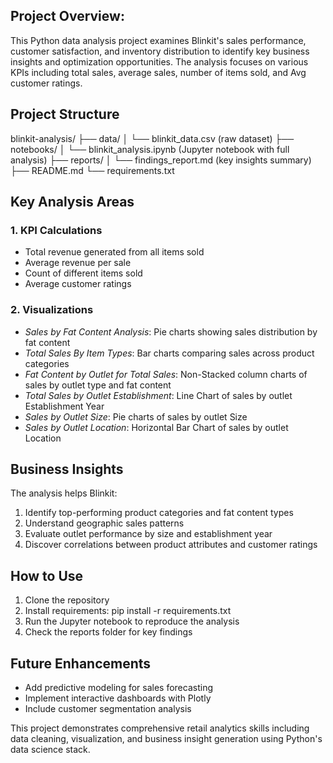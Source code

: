 ## Project Overview:
This Python data analysis project examines Blinkit's sales performance, customer satisfaction, and inventory distribution to identify key business insights and optimization opportunities. The analysis focuses on various KPIs including total sales, average sales, number of items sold, and Avg customer ratings.

## Project Structure
blinkit-analysis/
├── data/
│   └── blinkit_data.csv (raw dataset)
├── notebooks/
│   └── blinkit_analysis.ipynb (Jupyter notebook with full analysis)
├── reports/
│   └── findings_report.md (key insights summary)
├── README.md
└── requirements.txt

## Key Analysis Areas
### 1. KPI Calculations
- Total revenue generated from all items sold
- Average revenue per sale
- Count of different items sold
- Average customer ratings

### 2. Visualizations
- *Sales by Fat Content Analysis*: Pie charts showing sales distribution by fat content
- *Total Sales By Item Types*: Bar charts comparing sales across product categories
- *Fat Content by Outlet for Total Sales*: Non-Stacked column charts of sales by outlet type and fat content
- *Total Sales by Outlet Establishment*: Line Chart of sales by outlet Establishment Year
- *Sales by Outlet Size*: Pie charts of sales by outlet Size
- *Sales by Outlet Location*: Horizontal Bar Chart  of sales by outlet Location

## Business Insights
The analysis helps Blinkit:
1. Identify top-performing product categories and fat content types
2. Understand geographic sales patterns
3. Evaluate outlet performance by size and establishment year
4. Discover correlations between product attributes and customer ratings

## How to Use
1. Clone the repository
2. Install requirements: pip install -r requirements.txt
3. Run the Jupyter notebook to reproduce the analysis
4. Check the reports folder for key findings

## Future Enhancements
- Add predictive modeling for sales forecasting
- Implement interactive dashboards with Plotly
- Include customer segmentation analysis

This project demonstrates comprehensive retail analytics skills including data cleaning, visualization, and business insight generation using Python's data science stack.
